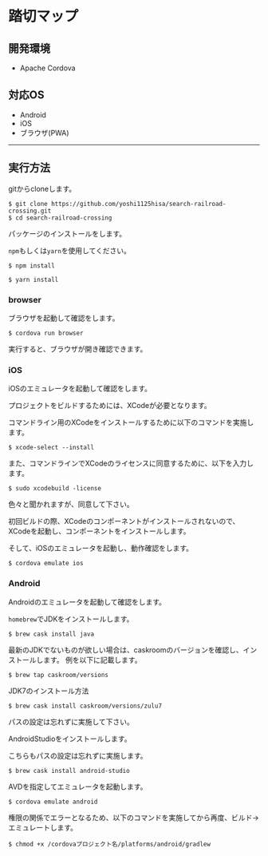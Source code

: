 # 踏切マップ

## 開発環境
- Apache Cordova

## 対応OS
- Android
- iOS
- ブラウザ(PWA)

---

## 実行方法

gitからcloneします。

```
$ git clone https://github.com/yoshi1125hisa/search-railroad-crossing.git
$ cd search-railroad-crossing
```

パッケージのインストールをします。

`npm`もしくは`yarn`を使用してください。

```
$ npm install
```

```
$ yarn install
```

### browser

ブラウザを起動して確認をします。

```
$ cordova run browser
```

実行すると、ブラウザが開き確認できます。

### iOS

iOSのエミュレータを起動して確認をします。

プロジェクトをビルドするためには、XCodeが必要となります。

コマンドライン用のXCodeをインストールするために以下のコマンドを実施します。

```
$ xcode-select --install
```

また、コマンドラインでXCodeのライセンスに同意するために、以下を入力します。

```
$ sudo xcodebuild -license
```

色々と聞かれますが、同意して下さい。

初回ビルドの際、XCodeのコンポーネントがインストールされないので、XCodeを起動し、コンポーネントをインストールします。

そして、iOSのエミュレータを起動し、動作確認をします。

```
$ cordova emulate ios
```

### Android

Androidのエミュレータを起動して確認をします。

`homebrew`でJDKをインストールします。

```
$ brew cask install java
```

最新のJDKでないものが欲しい場合は、caskroomのバージョンを確認し、インストールします。
例を以下に記載します。

```
$ brew tap caskroom/versions
```

JDK7のインストール方法

```
$ brew cask install caskroom/versions/zulu7
```

パスの設定は忘れずに実施して下さい。

AndroidStudioをインストールします。

こちらもパスの設定は忘れずに実施します。

```
$ brew cask install android-studio
```

AVDを指定してエミュレータを起動します。

```
$ cordova emulate android
```

権限の関係でエラーとなるため、以下のコマンドを実施してから再度、ビルド→エミュレートします。

```
$ chmod +x /cordovaプロジェクト名/platforms/android/gradlew
```
